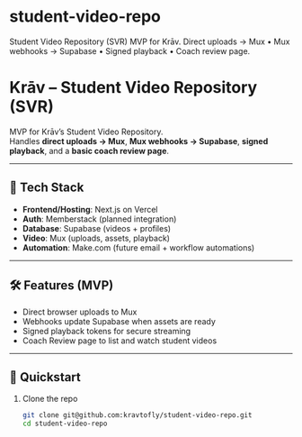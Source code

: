 # student-video-repo
Student Video Repository (SVR) MVP for Krāv.   Direct uploads → Mux • Mux webhooks → Supabase • Signed playback • Coach review page.
# Krāv – Student Video Repository (SVR)

MVP for Krāv’s Student Video Repository.  
Handles **direct uploads → Mux**, **Mux webhooks → Supabase**, **signed playback**, and a **basic coach review page**.

---

## 🚀 Tech Stack
- **Frontend/Hosting**: Next.js on Vercel  
- **Auth**: Memberstack (planned integration)  
- **Database**: Supabase (videos + profiles)  
- **Video**: Mux (uploads, assets, playback)  
- **Automation**: Make.com (future email + workflow automations)

---

## 🛠 Features (MVP)
- Direct browser uploads to Mux  
- Webhooks update Supabase when assets are ready  
- Signed playback tokens for secure streaming  
- Coach Review page to list and watch student videos

---

## 🔧 Quickstart
1. Clone the repo  
   ```bash
   git clone git@github.com:kravtofly/student-video-repo.git
   cd student-video-repo
